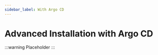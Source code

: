 ```yaml
---
sidebar_label: With Argo CD
---
```


# Advanced Installation with Argo CD

:::warning
Placeholder
:::
